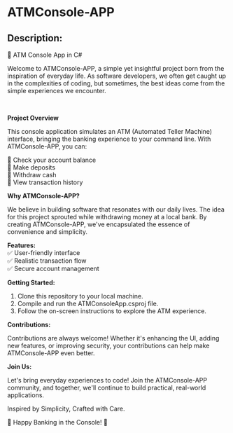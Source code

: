 # ATMConsole-APP
## Description:
🏦 ATM Console App in C# <br>

<p> Welcome to ATMConsole-APP, a simple yet insightful project born from the inspiration of everyday life. As software developers, we often get caught up in the complexities of coding, but sometimes, the best ideas come from the simple experiences we encounter.
</p>
<br>

**Project Overview**<br>
<p>This console application simulates an ATM (Automated Teller Machine) interface, bringing the banking experience to your command line. With ATMConsole-APP, you can:</p>

🔵 Check your account balance <br>
🔷 Make deposits<br>
🔶 Withdraw cash<br>
🔴 View transaction history<br>

**Why ATMConsole-APP?**
<p>We believe in building software that resonates with our daily lives. The idea for this project sprouted while withdrawing money at a local bank. By creating ATMConsole-APP, we've encapsulated the essence of convenience and simplicity.</p>

**Features:**<br>
✅ User-friendly interface<br>
✅ Realistic transaction flow<br>
✅ Secure account management<br>

**Getting Started:**

1. Clone this repository to your local machine.
2. Compile and run the ATMConsoleApp.csproj file.
3. Follow the on-screen instructions to explore the ATM experience.

**Contributions:**
<p>Contributions are always welcome! Whether it's enhancing the UI, adding new features, or improving security, your contributions can help make ATMConsole-APP even better.</p>

**Join Us:**
<p>Let's bring everyday experiences to code! Join the ATMConsole-APP community, and together, we'll continue to build practical, real-world applications.</p>

Inspired by Simplicity, Crafted with Care.

🚀 Happy Banking in the Console! 🚀
